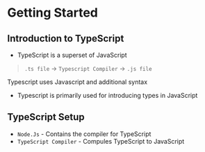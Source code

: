 # Getting Started

## Introduction to TypeScript
- TypeScript is a superset of JavaScript

> `.ts file` -> `Typescript Compiler` -> `.js file`

Typescript uses Javascript and additional syntax

- Typescript is primarily used for introducing types in JavaScript

## TypeScript Setup

- `Node.Js` - Contains  the compiler for TypeScript
- `TypeScript Compiler` - Compules TypeScript to JavaScript





